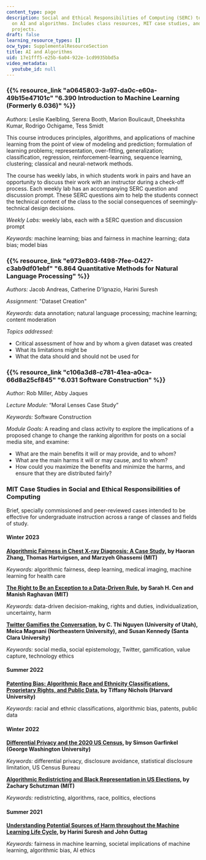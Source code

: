 ```yaml
---
content_type: page
description: Social and Ethical Responsibilities of Computing (SERC) topics focusing
  on AI and algorithms. Includes class resources, MIT case studies, and active learning
  projects.
draft: false
learning_resource_types: []
ocw_type: SupplementalResourceSection
title: AI and Algorithms
uid: 17e1fff5-e25b-6a04-922e-1cd9935bbd5a
video_metadata:
  youtube_id: null
---
```

### {{% resource_link "a0645803-3a97-da0c-e60a-49b15e47101c" "6.390 Introduction to Machine Learning (Formerly 6.036)" %}}

*Authors:* Leslie Kaelbling, Serena Booth, Marion Boulicault, Dheekshita Kumar, Rodrigo Ochigame, Tess Smidt

This course introduces principles, algorithms, and applications of machine learning from the point of view of modeling and prediction; formulation of learning problems; representation, over-fitting, generalization; classification, regression, reinforcement-learning, sequence learning, clustering; classical and neural-network methods.

The course has weekly labs, in which students work in pairs and have an opportunity to discuss their work with an instructor during a check-off process. Each weekly lab has an accompanying SERC question and discussion prompt. These SERC questions aim to help the students connect the technical content of the class to the social consequences of seemingly-technical design decisions. 

*Weekly Labs:* weekly labs, each with a SERC question and discussion prompt

*Keywords:* machine learning; bias and fairness in machine learning; data bias; model bias

### {{% resource_link "e973e803-f498-7fee-0427-c3ab9df01ebf" "6.864 Quantitative Methods for Natural Language Processing" %}}

*Authors:* Jacob Andreas, Catherine D'Ignazio, Harini Suresh

*Assignment:* "Dataset Creation"

*Keywords:* data annotation; natural language processing; machine learning; content moderation

*Topics addressed:*

- Critical assessment of how and by whom a given dataset was created
- What its limitations might be
- What the data should and should not be used for

### {{% resource_link "c106a3d8-c781-41ea-a0ca-66d8a25cf845" "6.031 Software Construction" %}}

*Author:* Rob Miller, Abby Jaques

*Lecture Module:* “Moral Lenses Case Study” 

*Keywords:* Software Construction

*Module Goals:* A reading and class activity to explore the implications of a proposed change to change the ranking algorithm for posts on a social media site, and examine:

- What are the main benefits it will or may provide, and to whom?
- What are the main harms it will or may cause, and to whom?
- How could you maximize the benefits and minimize the harms, and ensure that they are distributed fairly?

### MIT Case Studies in Social and Ethical Responsibilities of Computing

Brief, specially commissioned and peer-reviewed cases intended to be effective for undergraduate instruction across a range of classes and fields of study.

#### Winter 2023

[**Algorithmic Fairness in Chest X-ray Diagnosis: A Case Study**](https://mit-serc.pubpub.org/pub/algorithmic-chest/)**, by Haoran Zhang, Thomas Hartvigsen, and Marzyeh Ghassemi (MIT)**

*Keywords:* algorithmic fairness, deep learning, medical imaging, machine learning for health care

[**The Right to Be an Exception to a Data-Driven Rule**](https://mit-serc.pubpub.org/pub/right-to-be-exception/)**, by Sarah H. Cen and Manish Raghavan (MIT)**

*Keywords:* data-driven decision-making, rights and duties, individualization, uncertainty, harm

[**Twitter Gamifies the Conversation**](https://mit-serc.pubpub.org/pub/twitter-conversation/)**, by C. Thi Nguyen (University of Utah), Meica Magnani (Northeastern University), and Susan Kennedy (Santa Clara University)**

*Keywords:* social media, social epistemology, Twitter, gamification, value capture, technology ethics

#### Summer 2022

[**Patenting Bias: Algorithmic Race and Ethnicity Classifications, Proprietary Rights, and Public Data**](https://mit-serc.pubpub.org/pub/patenting-bias/)**, by Tiffany Nichols (Harvard University)**

*Keywords*: racial and ethnic classifications, algorithmic bias, patents, public data

#### Winter 2022

[**Differential Privacy and the 2020 US Census**](https://mit-serc.pubpub.org/pub/differential-privacy-2020-us-census/release/1)**, by Simson Garfinkel (George Washington University)**

*Keywords:* differential privacy, disclosure avoidance, statistical disclosure limitation, US Census Bureau

[**Algorithmic Redistricting and Black Representation in US Elections**](https://mit-serc.pubpub.org/pub/algorithmic-redistricting-in-us-elections/release/1)**, by Zachary Schutzman (MIT)**

*Keywords:* redistricting, algorithms, race, politics, elections

#### Summer 2021

[**Understanding Potential Sources of Harm throughout the Machine Learning Life Cycle**](https://mit-serc.pubpub.org/pub/potential-sources-of-harm-throughout-the-machine-learning-life-cycle/release/2)**, by Harini Suresh and John Guttag**

*Keywords:* fairness in machine learning, societal implications of machine learning, algorithmic bias, AI ethics